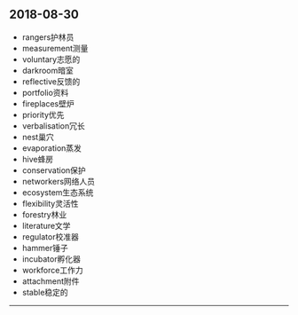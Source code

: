2018-08-30
---
- rangers护林员
- measurement测量
- voluntary志愿的
- darkroom暗室
- reflective反馈的
- portfolio资料
- fireplaces壁炉
- priority优先
- verbalisation冗长
- nest巢穴
- evaporation蒸发
- hive蜂房
- conservation保护
- networkers网络人员
- ecosystem生态系统
- flexibility灵活性
- forestry林业
- literature文学
- regulator校准器
- hammer锤子
- incubator孵化器
- workforce工作力
- attachment附件
- stable稳定的 
---